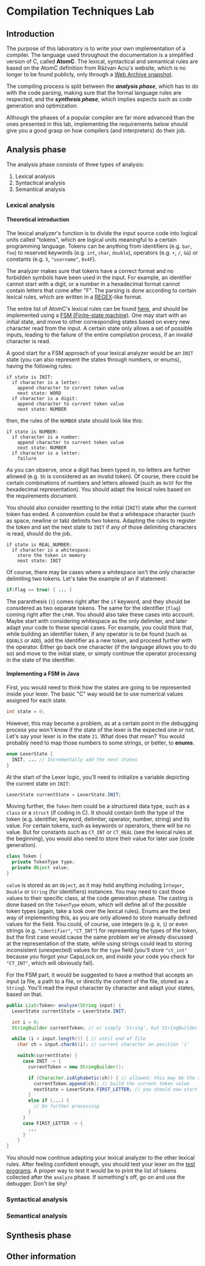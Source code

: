 # Compilation Techniques Lab

## Introduction

The purpose of this laboratory is to write your own implementation of a compiler. The language used throughout the documentation is a simplified version of C, called **AtomC**. The lexical, syntactical and semantical rules are based on the AtomC definition from Răzvan
Aciu's website, which is no longer to be found publicly, only through a [Web Archive snapshot](https://web.archive.org/web/20220709070356/https://sites.google.com/site/razvanaciu/limbaje-formale-si-tehnici-de-compilare).

The compiling process is split between the ***analysis phase***, which has to do with the code parsing, making sure that the formal language rules are respected, and the ***synthesis phase***, which implies aspects such as code generation and optimization.

Although the phases of a popular compiler are far more advanced than the ones presented in this lab, implementing the requirements below should give you a good grasp on how compilers (and interpreters) do their job.

## Analysis phase

The analysis phase consists of three types of analysis:

1. Lexical analysis
2. Syntactical analysis
3. Semantical analysis

### Lexical analysis

#### Theoretical introduction

The lexical analyzer's function is to divide the input source code into logical units called "tokens", which are logical units meaningful to a certain programming language. Tokens can be anything from identifiers (e.g. `bar`, `foo`) to reserved keywords (e.g. `int`, `char`, `double`), operators (e.g. `+`, `/`, `&&`) or constants (e.g. `5`, `"username"`, `0x4F`).

The analyzer makes sure that tokens have a correct format and no forbidden symbols have been used in the input. For example, an identifier cannot start with a digit, or a number in a hexadecimal format cannot contain letters that come after "F". The parsing is done according to certain lexical rules, which are written in a [REGEX](https://en.wikipedia.org/wiki/Regular_expression)-like format.

The entire list of AtomC's lexical rules can be found [here](LEXICAL_RULES.md), and should be implemented using a [FSM (Finite-state machine)](https://en.wikipedia.org/wiki/Finite-state_machine). One may start with an initial state, and move to other corresponding states based on every new character read from the input. A certain state only allows a set of possible inputs, leading to the failure of the entire compilation process, if an invalid character is read.

A good start for a FSM approach of your lexical analyzer would be an `INIT` state (you can also represent the states through numbers, or enums), having the following rules:
```
if state is INIT:
  if character is a letter:
    append character to current token value
    next state: WORD
  if character is a digit:
    append character to current token value
    next state: NUMBER
```
then, the rules of the `NUMBER` state should look like this:
```
if state is NUMBER:
  if character is a number:
    append character to current token value
    next state: NUMBER
  if character is a letter:
    failure
```

As you can observe, once a digit has been typed in, no letters are further allowed (e.g. `5h` is considered as an invalid token). Of course, there could be certain combinations of numbers and letters allowed (such as `0x5F` for the hexadecimal representation). You should adapt the lexical rules based on the requirements document.

You should also consider resetting to the initial (`INIT`) state after the current token has ended. A convention could be that a whitespace character (such as space, newline or tab) delimits two tokens. Adapting the rules to register the token and set the next state to `INIT` if any of those delimiting characters is read, should do the job.

```
if state is REAL_NUMBER:
  if character is a whitespace:
    store the token in memory
    next state: INIT
```

Of course, there may be cases where a whitespace isn't the only character delimiting two tokens. Let's take the example of an if statement:

```java
if(flag == true) { ... }
```

The paranthesis (`(`) comes right after the `if` keyword, and they should be considered as two separate tokens. The same for the identifier (`flag`) coming right after the `LPAR`. You should also take these cases into account. Maybe start with considering whitespace as the only delimiter, and later adapt your code to these special cases. For example, you could think that, while building an identifier token, if any operator is to be found (such as `EQUALS` or `ADD`), add the identifier as a new token, and proceed further with the operator. Either go back one character (if the language allows you to do so) and move to the initial state, or simply continue the operator processing in the state of the identifier.

#### Implementing a FSM in Java

First, you would need to think how the states are going to be represented inside your lexer. The basic "C" way would be to use numerical values assigned for each state.

```java
int state = 0;
```

However, this may become a problem, as at a certain point in the debugging process you won't know if the state of the lexer is the expected one or not. Let's say your lexer is in the state `21`. What does that mean? You would probably need to map those numbers to some strings, or better, to **enums**.

```java
enum LexerState {
  INIT, ... // Incrementally add the next states
}
```

At the start of the Lexer logic, you'll need to initialize a variable depicting the current state on `INIT`:

```java
LexerState currentState = LexerState.INIT;
```

Moving further, the `Token` item could be a structured data type, such as a `class` or a `struct` (if coding in C). It should contain both the type of the token (e.g. identifier, keyword, delimiter, operator, number, string) and its value. For certain tokens, such as keywords or operators, there will be no value. But for constants such as `CT_INT` or `CT_REAL` (see the lexical rules at the beginning), you would also need to store their value for later use (code generation).

```java
class Token {
  private TokenType type;
  private Object value;
}
```

`value` is stored as an `Object`, as it may hold anything including `Integer`, `Double` or `String` (for identifiers) instances. You may need to cast those values to their specific class, at the code generation phase. The casting is done based on the `TokenType` enum, which will define all of the possible token types (again, take a look over the lexical rules). Enums are the best way of implementing this, as you are only allowed to store manually defined values for the field. You could, of course, use integers (e.g. `0`, `1`) or even strings (e.g. `"identifier"`, `"CT_INT"`) for representing the types of the token, but the first case would cause the same problem we've already discussed at the representation of the state, while using strings could lead to storing inconsistent (unexpected) values for the `type` field (you'll store `"ct_int"` because you forgot your CapsLock on, and inside your code you check for `"CT_INT"`, which will obviously fail).

For the FSM part, it would be suggested to have a method that accepts an input (a file, a path to a file, or directly the content of the file, stored as a `String`). You'll read the input character by character and adapt your states, based on that.

```java
public List<Token> analyze(String input) {
  LexerState currentState = LexerState.INIT;

  int i = 0;
  StringBuilder currentToken; // or simply 'String', but StringBuilder has been used for memory efficiency

  while (i < input.length()) { // until end of file
    char ch = input.charAt(i); // current character on position 'i'

    switch(currentState) {
      case INIT -> {
        currentToken = new StringBuilder();

        if (Character.isAlphabetic(ch)) { // allowed: this may be the start of an identifier or keyword
          currentToken.append(ch); // build the current token value
          nextState = LexerState.FIRST_LETTER; // you should now start restrictions: for example, starting with a letter would mean that you cannot append a " character to the existing token
        }
        else if (...) {
          // Do further processing
        }
      }
      case FIRST_LETTER -> {
        ...
      }
    }
}
```

You should now continue adapting your lexical analyzer to the other lexical rules. After feeling confident enough, you should test your lexer on the [test programs](https://github.com/mateasmario/ct/tree/main/test_programs). A proper way to test it would be to print the list of tokens collected after the `analyze` phase. If something's off, go on and use the debugger. Don't be shy!

### Syntactical analysis

### Semantical analysis

## Synthesis phase

## Other information

